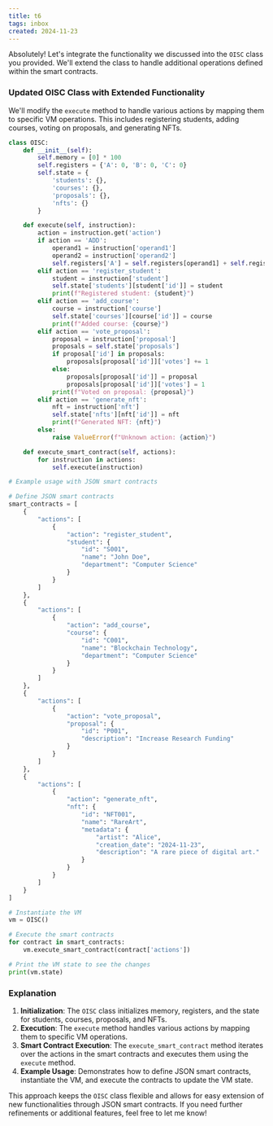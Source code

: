 ```yaml
---
title: t6
tags: inbox
created: 2024-11-23
---
```


Absolutely! Let's integrate the functionality we discussed into the `OISC` class you provided. We'll extend the class to handle additional operations defined within the smart contracts. 

### Updated OISC Class with Extended Functionality

We'll modify the `execute` method to handle various actions by mapping them to specific VM operations. This includes registering students, adding courses, voting on proposals, and generating NFTs.

```python
class OISC:
    def __init__(self):
        self.memory = [0] * 100
        self.registers = {'A': 0, 'B': 0, 'C': 0}
        self.state = {
            'students': {},
            'courses': {},
            'proposals': {},
            'nfts': {}
        }

    def execute(self, instruction):
        action = instruction.get('action')
        if action == 'ADD':
            operand1 = instruction['operand1']
            operand2 = instruction['operand2']
            self.registers['A'] = self.registers[operand1] + self.registers[operand2]
        elif action == 'register_student':
            student = instruction['student']
            self.state['students'][student['id']] = student
            print(f"Registered student: {student}")
        elif action == 'add_course':
            course = instruction['course']
            self.state['courses'][course['id']] = course
            print(f"Added course: {course}")
        elif action == 'vote_proposal':
            proposal = instruction['proposal']
            proposals = self.state['proposals']
            if proposal['id'] in proposals:
                proposals[proposal['id']]['votes'] += 1
            else:
                proposals[proposal['id']] = proposal
                proposals[proposal['id']]['votes'] = 1
            print(f"Voted on proposal: {proposal}")
        elif action == 'generate_nft':
            nft = instruction['nft']
            self.state['nfts'][nft['id']] = nft
            print(f"Generated NFT: {nft}")
        else:
            raise ValueError(f"Unknown action: {action}")

    def execute_smart_contract(self, actions):
        for instruction in actions:
            self.execute(instruction)

# Example usage with JSON smart contracts

# Define JSON smart contracts
smart_contracts = [
    {
        "actions": [
            {
                "action": "register_student",
                "student": {
                    "id": "S001",
                    "name": "John Doe",
                    "department": "Computer Science"
                }
            }
        ]
    },
    {
        "actions": [
            {
                "action": "add_course",
                "course": {
                    "id": "C001",
                    "name": "Blockchain Technology",
                    "department": "Computer Science"
                }
            }
        ]
    },
    {
        "actions": [
            {
                "action": "vote_proposal",
                "proposal": {
                    "id": "P001",
                    "description": "Increase Research Funding"
                }
            }
        ]
    },
    {
        "actions": [
            {
                "action": "generate_nft",
                "nft": {
                    "id": "NFT001",
                    "name": "RareArt",
                    "metadata": {
                        "artist": "Alice",
                        "creation_date": "2024-11-23",
                        "description": "A rare piece of digital art."
                    }
                }
            }
        ]
    }
]

# Instantiate the VM
vm = OISC()

# Execute the smart contracts
for contract in smart_contracts:
    vm.execute_smart_contract(contract['actions'])

# Print the VM state to see the changes
print(vm.state)
```

### Explanation
1. **Initialization**: The `OISC` class initializes memory, registers, and the state for students, courses, proposals, and NFTs.
2. **Execution**: The `execute` method handles various actions by mapping them to specific VM operations.
3. **Smart Contract Execution**: The `execute_smart_contract` method iterates over the actions in the smart contracts and executes them using the `execute` method.
4. **Example Usage**: Demonstrates how to define JSON smart contracts, instantiate the VM, and execute the contracts to update the VM state.

This approach keeps the `OISC` class flexible and allows for easy extension of new functionalities through JSON smart contracts. If you need further refinements or additional features, feel free to let me know!
